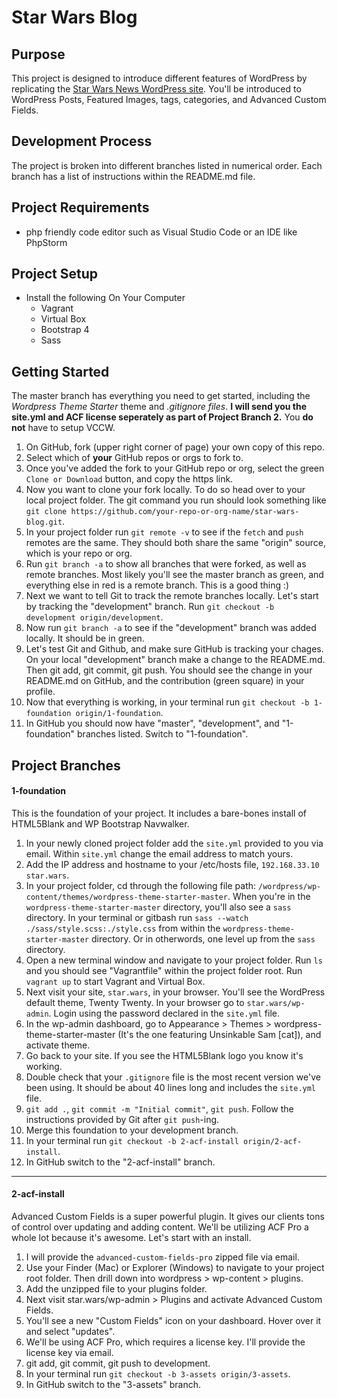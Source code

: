 # Star Wars Blog

## Purpose
This project is designed to introduce different features of WordPress by replicating the [Star Wars News WordPress site](https://starwars.com/news). You'll be introduced to WordPress Posts, Featured Images, tags, categories, and Advanced Custom Fields.

## Development Process
The project is broken into different branches listed in numerical order. Each branch has a list of instructions within the README.md file. 

## Project Requirements
- php friendly code editor such as Visual Studio Code or an IDE like PhpStorm

## Project Setup
- Install the following On Your Computer
  - Vagrant
  - Virtual Box
  - Bootstrap 4
  - Sass
 
## Getting Started
The master branch has everything you need to get started, including the *Wordpress Theme Starter* theme and *.gitignore files*. **I will send you the site.yml and ACF license seperately as part of Project Branch 2.** You **do not** have to setup VCCW.

1. On GitHub, fork (upper right corner of page) your own copy of this repo.
2. Select which of **your** GitHub repos or orgs to fork to.
3. Once you've added the fork to your GitHub repo or org, select the green `Clone or Download` button, and copy the https link.
4. Now you want to clone your fork locally. To do so head over to your local project folder. The git command you run should look something like `git clone https://github.com/your-repo-or-org-name/star-wars-blog.git`.
5. In your project folder run `git remote -v` to see if the `fetch` and `push` remotes are the same. They should both share the same "origin" source, which is your repo or org.
6. Run `git branch -a` to show all branches that were forked, as well as remote branches. Most likely you'll see the master branch as green, and everything else in red is a remote branch. This is a good thing :)
7. Next we want to tell Git to track the remote branches locally. Let's start by tracking the "development" branch. Run `git checkout -b development origin/development`.
8. Now run `git branch -a` to see if the "development" branch was added locally. It should be in green.
9. Let's test Git and Github, and make sure GitHub is tracking your chages. On your local "development" branch make a change to the README.md. Then git add, git commit, git push. You should see the change in your README.md on GitHub, and the contribution (green square) in your profile. 
10. Now that everything is working, in your terminal run `git checkout -b 1-foundation origin/1-foundation`.
11. In GitHub you should now have "master", "development", and "1-foundation" branches listed. Switch to "1-foundation". 

## Project Branches

#### 1-foundation
This is the foundation of your project. It includes a bare-bones install of HTML5Blank and WP Bootstrap Navwalker.

1. In your newly cloned project folder add the `site.yml` provided to you via email. Within `site.yml` change the email address to match yours.
2. Add the IP address and hostname to your /etc/hosts file, `192.168.33.10 star.wars`.
3. In your project folder, cd through the following file path: `/wordpress/wp-content/themes/wordpress-theme-starter-master`. When you're in the `wordpress-theme-starter-master` directory, you'll also see a `sass` directory. In your terminal or gitbash run `sass --watch ./sass/style.scss:./style.css` from within the `wordpress-theme-starter-master` directory. Or in otherwords, one level up from the `sass` directory.
4. Open a new terminal window and navigate to your project folder. Run `ls` and you should see "Vagrantfile" within the project folder root. Run `vagrant up` to start Vagrant and Virtual Box.
5. Next visit your site, `star.wars`, in your browser. You'll see the WordPress default theme, Twenty Twenty. In your browser go to `star.wars/wp-admin`. Login using the password declared in the `site.yml` file. 
6. In the wp-admin dashboard, go to Appearance > Themes > wordpress-theme-starter-master (It's the one featuring Unsinkable Sam [cat]), and activate theme.
7. Go back to your site. If you see the HTML5Blank logo you know it's working. 
8. Double check that your `.gitignore` file is the most recent version we've been using. It should be about 40 lines long and includes the `site.yml` file.
9. `git add .`, `git commit -m "Initial commit"`, `git push`. Follow the instructions provided by Git after `git push`-ing. 
10. Merge this foundation to your development branch.
11. In your terminal run `git checkout -b 2-acf-install origin/2-acf-install`.
12. In GitHub switch to the "2-acf-install" branch.

***

#### 2-acf-install
Advanced Custom Fields is a super powerful plugin. It gives our clients tons of control over updating and adding content. We'll be utilizing ACF Pro a whole lot because it's awesome. Let's start with an install.

1. I will provide the `advanced-custom-fields-pro` zipped file via email. 
2. Use your Finder (Mac) or Explorer (Windows) to navigate to your project root folder. Then drill down into wordpress > wp-content > plugins.
3. Add the unzipped file to your plugins folder.
4. Next visit star.wars/wp-admin > Plugins and activate Advanced Custom Fields.
5. You'll see a new "Custom Fields" icon on your dashboard. Hover over it and select "updates".
6. We'll be using ACF Pro, which requires a license key. I'll provide the license key via email.
7. git add, git commit, git push to development.
8. In your terminal run `git checkout -b 3-assets origin/3-assets`.
10. In GitHub switch to the "3-assets" branch.
